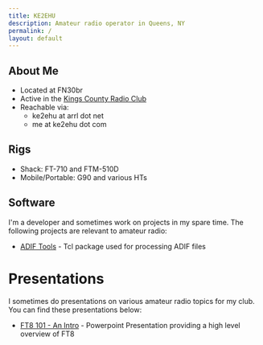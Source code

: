 ```yaml
---
title: KE2EHU
description: Amateur radio operator in Queens, NY
permalink: /
layout: default
---
```


## About Me

* Located at FN30br
* Active in the [Kings County Radio Club](https://kingscountyradioclub.com)
* Reachable via:
  * ke2ehu at arrl dot net
  * me at ke2ehu dot com

## Rigs

* Shack: FT-710 and FTM-510D
* Mobile/Portable: G90 and various HTs

## Software

I'm a developer and sometimes work on projects in my spare time. The following 
projects are relevant to amateur radio:

* [ADIF Tools](https://github.com/dongola7/adif_tools) - Tcl package used for
  processing ADIF files

# Presentations

I sometimes do presentations on various amateur radio topics for my club. You
can find these presentations below:

* [FT8 101 - An Intro](https://1drv.ms/p/c/78241119c96015b3/EefmExFFvfVGk_qrHC8ZCdsBpTDs917GcOvdcO2J2RVGmw?e=jStPs4) -
  Powerpoint Presentation providing a high level overview of FT8
